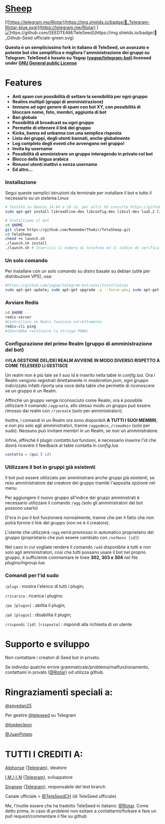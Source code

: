 # [Sheep](https://telegram.me/Sheeppy)

[![https://telegram.me/Rlotar](https://img.shields.io/badge/💬_Telegram-Rlotar-blue.svg)](https://telegram.me/Rlotar) [![https://github.com/SEEDTEAM/TeleSeed](https://img.shields.io/badge/💬_Github-Seed ufficiale-green.svg)](https://github.com/SEEDTEAM/TeleSeed)

**Questa è un semplicissimo fork in italiano di TeleSeed, un avanzato e potente bot che semplifica e migliora l'amministrazione dei gruppi su Telegram. TeleSeed è basato su Yagop ([yagop/telegram-bot](https://github.com/yagop/telegram-bot)) licensed under [GNU General public License](https://github.com/SEEDTEAM/TeleSeed/blob/master/LICENSE)**
# Features

* **Anti spam con possibilità di settare la sensibilità per ogni gruppo**
* **Realms multipli (gruppi di amministrazione)**
* **Immune ad ogni genere di spam con bot XY, con possibilità di bloccare nome, foto, membri, aggiunta di bot**
* **Ban globale**
* **Possibilità di broadcast su ogni gruppo**
* **Permette di ottenere il link del gruppo**
* **Kicka, banna ed unbanna con una semplice risposta**
* **Lista dei gruppi, degli utenti bannati, anche globalmente**
* **Log completo degli eventi che avvengono nel gruppo!**
* **Invita by username**
* **Possibilità di amministrare un gruppo interagendo in privato col bot**
* **Blocco della lingua arabica**
* **Rimuovi utenti inattivi o senza username**
* **Ed altro...**

### Installazione
Segui queste semplici istruzioni da terminale per installare il bot e tutto il necessario su un sistema Linux
```bash
# Testato su Ubuntu 14.04 e c9.io, per altri OS consulta https://github.com/yagop/telegram-bot/wiki/Installation
sudo apt-get install libreadline-dev libconfig-dev libssl-dev lua5.2 liblua5.2-dev libevent-dev make unzip git redis-server g++ libjansson-dev libpython-dev expat libexpat1-dev
```

```bash
# Installiamo il bot
cd $HOME
git clone https://github.com/RememberTheAir/TeleSheep.git
cd TeleSheep
chmod +x launch.sh
./launch.sh install
./launch.sh # Inserisci il numero di telefono ed il codice di verifica.
```
### Un solo comando
Per installare con un solo comando su distro basate su debian (utile per distribuzioni VPS), usa:
```sh
#https://github.com/yagop/telegram-bot/wiki/Installation
sudo apt-get update; sudo apt-get upgrade -y --force-yes; sudo apt-get dist-upgrade -y --force-yes; sudo apt-get install libreadline-dev libconfig-dev libssl-dev lua5.2 liblua5.2-dev libevent-dev libjansson* libpython-dev make unzip git redis-server g++ -y --force-yes && git clone https://github.com/RememberTheAir/TeleSheep.git && cd TeleSheep && chmod +x launch.sh && ./launch.sh install && ./launch.sh
```
### Avviare Redis
```bash
cd $HOME
redis-server
#Controllare se Redis funziona correttamente
redis-cli ping
#(Dovrebbe restituire la stringa PONG)
```

### Configurazione del primo Realm (gruppo di amministrazione del bot)

##**LA GESTIONE DEL/DEI REALM AVVIENE IN MODO DIVERSO RISPETTO A COME TELESEED LI GESTISCE**

Un realm non è più tale se il suo id è inserito nella table in *config.lua*. 
Ora i Realm vengono registrati direttamente in *moderation.json*, ogni gruppo indicizzato infatti riporta una voce della table che permette di riconoscere se un gruppo è un Realm.

Affinchè un gruppo venga riconosciuto come Realm, ora è possibile utilizzare il comando `/aggrealm`, allo stesso modo un gruppo può essere rimosso dai realm con `/rimrealm` (solo per amministratori).

Inoltre, i comandi in un Realm ora sono disponibili **A TUTTI I SUOI MEMBRI**, e non più solo agli amministratori, tranne `/aggadmin`, `/rimadmin` (solo per sudo).
Nessuno può invitare membri in un Realm, se non un amministratore.

Infine, affinchè il plugin *contatta.lua* funzioni, è necessario inserire l'id che dovrà ricevere il feedback al table contatta in *config.lua*.

```lua
contatta = {qui l'id}
```

### Utilizzare il bot in gruppi già esistenti

Il bot può essere utilizzato per amministrare anche gruppi già esistenti, se reso amministratore dal creatore del gruppo tramite l'apposita opzione nel menu.

Per aggiungere il nuovo gruppo all'indice dei gruppi amministrati è necessario utilizzare il comando `/agg` (solo gli amministratori del bot possono usarlo)

D'ora in poi il bot funzionerà normalmente, tranne che per il fatto che non potrà fornire il link del gruppo (non ne è il creatore).

L'utente che utilizzerà `/agg` verrà promosso in automatico proprietario del gruppo (proprietario che può essere cambiato con `/setboss [id]`)

Nel caso in cui vogliate rendere il comando `/add` disponibile a tutti e non solo agli amministratori, così che tutti possano usare il bot nel proprio gruppo, è sufficiente commentare le linee **302, 303 e 304** nel file *plugins/ingroup.lua*.

### Comandi per l'id sudo

`/plugs` : mostra l'elenco di tutti i plugin;

`/ricarica` : ricarica i plugins:

`/pa [plugin]` : abilita il plugin;

`/pd [plugin]` : disabilita il plugin;

`/rispondi [id] [risposta]` : rispondi alla richiesta di un utente

# Supporto e sviluppo

Non contattare i creatori di Seed bot in privato.

Se individui qualche errore grammaticale/problema/malfunzionamento, contattami in privato ([@Rlotar](https://telegram.me/Rlotar)) od utilizza github.


# Ringraziamenti speciali a:
[@seyedan25](https://telegram.me/seyedan25)

Per gestire [@teleseed](https://telegram.me/TeleSeed) su Telegram

[@topkecleon](https://github.com/topkecleon)

[@JuanPotato](https://github.com/JuanPotato)

# TUTTI I CREDITI A:

[Alphonse](https://github.com/hmon) ([Telegram](https://telegram.me/iwals)), ideatore

[I M /-\ N](https://github.com/imandaneshi) ([Telegram](https://telegram.me/imandaneshi)), sviluppatore

[Siyanew](https://github.com/Siyanew) ([Telegram](https://telegram.me/Siyanew)), responsabile del test branch

Canale ufficiale > [@TeleSeedCH](https://telegram.me/teleseedch) (di TeleSeed ufficiale)

Me, l'inutile essere che ha tradotto TeleSeed in italiano: [@Rlotar](https://telegram.me/Rlotar). Come detto prima, in caso di problemi non esitare a contattarmi/forkare e fare un pull request/commentare il file su github
